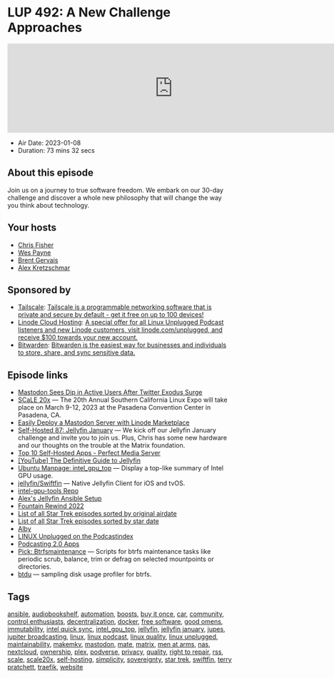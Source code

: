 # LUP 492: A New Challenge Approaches

<iframe src="https://player.fireside.fm/v2/RUkczH-V+cc8bk64o?theme=dark" width="740" height="200" frameborder="0" scrolling="no"></iframe>

* Air Date: 2023-01-08
* Duration: 73 mins 32 secs

## About this episode

Join us on a journey to true software freedom. We embark on our 30-day challenge and discover a whole new philosophy that will change the way you think about technology.

## Your hosts
* [Chris Fisher](https://linuxunplugged.com/hosts/chrislas)
* [Wes Payne](https://linuxunplugged.com/hosts/wes)
* [Brent Gervais](https://linuxunplugged.com/hosts/brent)
* [Alex Kretzschmar](https://linuxunplugged.com/guests/alexktz)

## Sponsored by

  * [Tailscale](http://tailscale.com/linuxunplugged): [Tailscale is a programmable networking software that is private and secure by default - get it free on up to 100 devices!](http://tailscale.com/linuxunplugged)
  * [Linode Cloud Hosting](https://linode.com/unplugged): [A special offer for all Linux Unplugged Podcast listeners and new Linode customers, visit linode.com/unplugged, and receive $100 towards your new account. ](https://linode.com/unplugged)
  * [Bitwarden](https://bitwarden.com/linux): [Bitwarden is the easiest way for businesses and individuals to store, share, and sync sensitive data.](https://bitwarden.com/linux)



## Episode links

  * [Mastodon Sees Dip in Active Users After Twitter Exodus Surge](https://www.pcmag.com/news/mastodons-active-users-are-declining "Mastodon Sees Dip in Active Users After Twitter Exodus Surge")
  * [SCaLE 20x](https://www.socallinuxexpo.org/scale/20x "SCaLE 20x") — The 20th Annual Southern California Linux Expo will take place on March 9-12, 2023 at the Pasadena Convention Center in Pasadena, CA.
  * [Easily Deploy a Mastodon Server with Linode Marketplace](https://www.linode.com/blog/devops/mastodon-server-linode-marketplace/ "Easily Deploy a Mastodon Server with Linode Marketplace")
  * [Self-Hosted 87: Jellyfin January](https://selfhosted.show/87 "Self-Hosted 87: Jellyfin January") — We kick off our Jellyfin January challenge and invite you to join us. Plus, Chris has some new hardware and our thoughts on the trouble at the Matrix foundation.
  * [Top 10 Self-Hosted Apps - Perfect Media Server](https://perfectmediaserver.com/day-two/top10apps/ "Top 10 Self-Hosted Apps - Perfect Media Server")
  * [[YouTube] The Definitive Guide to Jellyfin](https://www.youtube.com/watch?v=HIExT8xq1BQ "\[YouTube\] The Definitive Guide to Jellyfin")
  * [Ubuntu Manpage: intel_gpu_top](https://manpages.ubuntu.com/manpages/trusty/man1/intel_gpu_top.1.html "Ubuntu Manpage: intel_gpu_top") — Display a top-like summary of Intel GPU usage.
  * [jellyfin/Swiftfin](https://github.com/jellyfin/Swiftfin "jellyfin/Swiftfin") — Native Jellyfin Client for iOS and tvOS.
  * [intel-gpu-tools Repo](http://cgit.freedesktop.org/xorg/app/intel-gpu-tools/ "intel-gpu-tools Repo")
  * [Alex's Jellyfin Ansible Setup](https://github.com/ironicbadger/infra/blob/af71835480ead3ef1cb58e2f4f87e37d59841158/group_vars/morpheus.yaml#L712 "Alex's Jellyfin Ansible Setup")
  * [Fountain Rewind 2022](https://www.fountain.fm/2022 "Fountain Rewind 2022")
  * [List of all Star Trek episodes sorted by original airdate](https://startreklist.blogspot.com/2011/04/list-of-all-star-trek-episodes-sorted_05.html "List of all Star Trek episodes sorted by original airdate")
  * [List of all Star Trek episodes sorted by star date](https://startreklist.blogspot.com/2011/04/list-of-all-star-trek-episodes-sorted.html "List of all Star Trek episodes sorted by star date")
  * [Alby](https://getalby.com/ "Alby")
  * [LINUX Unplugged on the Podcastindex](https://podcastindex.org/podcast/575694 "LINUX Unplugged on the Podcastindex")
  * [Podcasting 2.0 Apps](https://podcastindex.org/apps?appTypes=app&elements=Value "Podcasting 2.0 Apps")
  * [Pick: Btrfsmaintenance](https://github.com/kdave/btrfsmaintenance "Pick: Btrfsmaintenance") — Scripts for btrfs maintenance tasks like periodic scrub, balance, trim or defrag on selected mountpoints or directories.
  * [btdu](https://github.com/CyberShadow/btdu "btdu") — sampling disk usage profiler for btrfs.



## Tags

[ansible](https://linuxunplugged.com/tags/ansible), [audiobookshelf](https://linuxunplugged.com/tags/audiobookshelf), [automation](https://linuxunplugged.com/tags/automation), [boosts](https://linuxunplugged.com/tags/boosts), [buy it once](https://linuxunplugged.com/tags/buy%20it%20once), [car](https://linuxunplugged.com/tags/car), [community](https://linuxunplugged.com/tags/community), [control enthusiasts](https://linuxunplugged.com/tags/control%20enthusiasts), [decentralization](https://linuxunplugged.com/tags/decentralization), [docker](https://linuxunplugged.com/tags/docker), [free software](https://linuxunplugged.com/tags/free%20software), [good omens](https://linuxunplugged.com/tags/good%20omens), [immutability](https://linuxunplugged.com/tags/immutability), [intel quick sync](https://linuxunplugged.com/tags/intel%20quick%20sync), [intel_gpu_top](https://linuxunplugged.com/tags/intel_gpu_top), [jellyfin](https://linuxunplugged.com/tags/jellyfin), [jellyfin january](https://linuxunplugged.com/tags/jellyfin%20january), [jupes](https://linuxunplugged.com/tags/jupes), [jupiter broadcasting](https://linuxunplugged.com/tags/jupiter%20broadcasting), [linux](https://linuxunplugged.com/tags/linux), [linux podcast](https://linuxunplugged.com/tags/linux%20podcast), [linux quality](https://linuxunplugged.com/tags/linux%20quality), [linux unplugged](https://linuxunplugged.com/tags/linux%20unplugged), [maintainability](https://linuxunplugged.com/tags/maintainability), [makemkv](https://linuxunplugged.com/tags/makemkv), [mastodon](https://linuxunplugged.com/tags/mastodon), [mate](https://linuxunplugged.com/tags/mate), [matrix](https://linuxunplugged.com/tags/matrix), [men at arms](https://linuxunplugged.com/tags/men%20at%20arms), [nas](https://linuxunplugged.com/tags/nas), [nextcloud](https://linuxunplugged.com/tags/nextcloud), [ownership](https://linuxunplugged.com/tags/ownership), [plex](https://linuxunplugged.com/tags/plex), [podverse](https://linuxunplugged.com/tags/podverse), [privacy](https://linuxunplugged.com/tags/privacy), [quality](https://linuxunplugged.com/tags/quality), [right to repair](https://linuxunplugged.com/tags/right%20to%20repair), [rss](https://linuxunplugged.com/tags/rss), [scale](https://linuxunplugged.com/tags/scale), [scale20x](https://linuxunplugged.com/tags/scale20x), [self-hosting](https://linuxunplugged.com/tags/self-hosting), [simplicity](https://linuxunplugged.com/tags/simplicity), [sovereignty](https://linuxunplugged.com/tags/sovereignty), [star trek](https://linuxunplugged.com/tags/star%20trek), [swiftfin](https://linuxunplugged.com/tags/swiftfin), [terry pratchett](https://linuxunplugged.com/tags/terry%20pratchett), [traefik](https://linuxunplugged.com/tags/traefik), [website](https://linuxunplugged.com/tags/website)